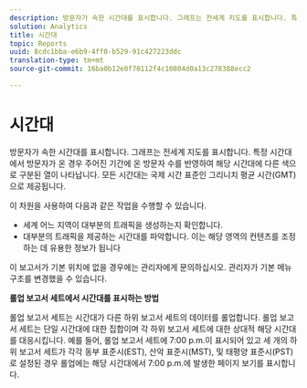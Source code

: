 ```yaml
---
description: 방문자가 속한 시간대를 표시합니다. 그래프는 전세계 지도를 표시합니다. 특정 시간대에서 방문자가 온 경우 주어진 기간에 온 방문자 수를 반영하여 해당 시간대에 다른 색으로 구분된 열이 나타납니다. 모든 시간대는 국제 시간 표준인 그리니치 평균 시간(GMT)으로 제공됩니다.
solution: Analytics
title: 시간대
topic: Reports
uuid: 8cdc1bba-e6b9-4ff0-b529-91c427223ddc
translation-type: tm+mt
source-git-commit: 16ba0b12e0f70112f4c10804d0a13c278388ecc2

---
```



# 시간대

방문자가 속한 시간대를 표시합니다. 그래프는 전세계 지도를 표시합니다. 특정 시간대에서 방문자가 온 경우 주어진 기간에 온 방문자 수를 반영하여 해당 시간대에 다른 색으로 구분된 열이 나타납니다. 모든 시간대는 국제 시간 표준인 그리니치 평균 시간(GMT)으로 제공됩니다.

이 차원을 사용하여 다음과 같은 작업을 수행할 수 있습니다.

* 세계 어느 지역이 대부분의 트래픽을 생성하는지 확인합니다.
* 대부분의 트래픽을 제공하는 시간대를 파악합니다. 이는 해당 영역의 컨텐츠를 조정하는 데 유용한 정보가 됩니다

이 보고서가 기본 위치에 없을 경우에는 관리자에게 문의하십시오. 관리자가 기본 메뉴 구조를 변경했을 수 있습니다.

**롤업 보고서 세트에서 시간대를 표시하는 방법**

롤업 보고서 세트는 시간대가 다른 하위 보고서 세트의 데이터를 롤업합니다. 롤업 보고서 세트는 단일 시간대에 대한 집합이며 각 하위 보고서 세트에 대한 상대적 해당 시간대를 대응시킵니다. 예를 들어, 롤업 보고서 세트에 7:00 p.m.이 표시되어 있고 세 개의 하위 보고서 세트가 각각 동부 표준시(EST), 산악 표준시(MST), 및 태평양 표준시(PST)로 설정된 경우 롤업에는 해당 시간대에서 7:00 p.m.에 발생한 페이지 보기를 표시합니다.

